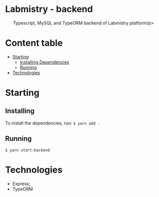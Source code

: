 # Labmistry - backend

<p align="center">Typescript, MySQL and TypeORM backend of Labmistry platform/p>

Content table
=================
<!--ts-->
   * [Starting](#Starting)
      * [Installing Dependencies](#Installing)
      * [Running](#Running)
   * [Technologies](#Technologies)
   
<!--te-->
# Starting
## Installing
To install the dependencies, run:
<code>$ yarn add .</code>

## Running
<code>$ yarn start:backend</code>

# Technologies
- Express;
- TypeORM